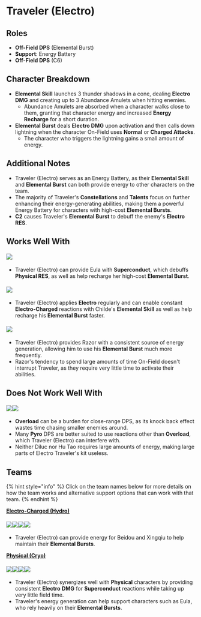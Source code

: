 # Traveler (Electro)

## Roles

* **Off-Field DPS** (Elemental Burst)
* **Support**: Energy Battery
* **Off-Field DPS** (C6)

## Character Breakdown

* **Elemental Skill** launches 3 thunder shadows in a cone, dealing **Electro DMG** and creating up to 3 Abundance Amulets when hitting enemies.
  * Abundance Amulets are absorbed when a character walks close to them, granting that character energy and increased **Energy Recharge** for a short duration.
* **Elemental Burst** deals **Electro DMG** upon activation and then calls down lightning when the character On-Field uses **Normal** or **Charged Attacks**.
  * The character who triggers the lightning gains a small amount of energy.

## Additional Notes

* Traveler (Electro) serves as an Energy Battery, as their **Elemental Skill** and **Elemental Burst** can both provide energy to other characters on the team.
* The majority of Traveler's **Constellations** and **Talents** focus on further enhancing their energy-generating abilities, making them a powerful Energy Battery for characters with high-cost **Elemental Bursts**.
* **C2** causes Traveler's **Elemental Burst** to debuff the enemy's **Electro RES**.

## Works Well With

#### ![](../../.gitbook/assets/ui\_avataricon\_eula.png)

* Traveler (Electro) can provide Eula with **Superconduct**, which debuffs **Physical RES**, as well as help recharge her high-cost **Elemental Burst**.

#### ![](../../.gitbook/assets/UI\_AvatarIcon\_Tartaglia.png)

* Traveler (Electro) applies **Electro** regularly and can enable constant **Electro-Charged** reactions with Childe's **Elemental Skill** as well as help recharge his **Elemental Burst** faster.

#### ![](../../.gitbook/assets/ui\_avataricon\_razor.png)

* Traveler (Electro) provides Razor with a consistent source of energy generation, allowing him to use his **Elemental Burst** much more frequently.
* Razor's tendency to spend large amounts of time On-Field doesn't interrupt Traveler, as they require very little time to activate their abilities.

## Does Not Work Well With

#### ![](../../.gitbook/assets/ui\_avataricon\_hutao.png)![](../../.gitbook/assets/ui\_avataricon\_diluc.png)

* **Overload** can be a burden for close-range DPS, as its knock back effect wastes time chasing smaller enemies around.
* Many **Pyro** DPS are better suited to use reactions other than **Overload**, which Traveler (Electro) can interfere with.
* Neither Diluc nor Hu Tao requires large amounts of energy, making large parts of Electro Traveler's kit useless.

## Teams

{% hint style="info" %}
Click on the team names below for more details on how the team works and alternative support options that can work with that team.
{% endhint %}

[**Electro-Charged (Hydro)**](../../teams/electro-charged-hydro.md)

#### ![](../../.gitbook/assets/UI\_AvatarIcon\_Tartaglia.png)![](../../.gitbook/assets/ui\_avataricon\_beidou.png)![](../../.gitbook/assets/UI\_AvatarIcon\_Aether\_Electro1.png)![](../../.gitbook/assets/ui\_avataricon\_xingqiu.png)

* Traveler (Electro) can provide energy for Beidou and Xingqiu to help maintain their **Elemental Bursts**.

[**Physical (Cryo)**](../../teams/physical-cryo.md)

#### ![](../../.gitbook/assets/ui\_avataricon\_eula.png)![](../../.gitbook/assets/UI\_AvatarIcon\_Aether\_Electro1.png)![](../../.gitbook/assets/ui\_avataricon\_zhongli.png)![](../../.gitbook/assets/ui\_avataricon\_diona.png)

* Traveler (Electro) synergizes well with **Physical** characters by providing consistent **Electro** **DMG** for **Superconduct** reactions while taking up very little field time.
* Traveler's energy generation can help support characters such as Eula, who rely heavily on their **Elemental Bursts**.
